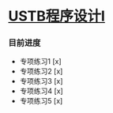 # [USTB程序设计I](http://202.204.62.165/assignment/programList.jsp?proNum=1)

### 目前进度
* 专项练习1 [x]
* 专项练习2 [x]
* 专项练习3 [x]
* 专项练习4 [x]
* 专项练习5 [x]